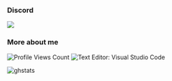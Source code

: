 <!--
**PhonyFrog/PhonyFrog** is a ✨ _special_ ✨ repository because its `README.md` (this file) appears on your GitHub profile.
-->
### Discord
<img src="https://discord.c99.nl/widget/theme-1/473245595512078357.png"/>

### More about me
<img src="https://komarev.com/ghpvc/?username=PhonyFrog" alt="Profile Views Count"> ![Text Editor: Visual Studio Code](https://img.shields.io/badge/Text%20Editor-Visual%20Studio%20Code-blue)

![ghstats](https://github-readme-stats.vercel.app/api?username=PhonyFrog&theme=dark&show_icons=true)
<!--![ghstats](https://github-readme-stats.vercel.app/api?username=Kian738&show_icons=true&theme=dark&locale=e)-->

